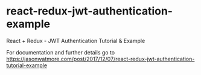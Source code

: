 # react-redux-jwt-authentication-example

React + Redux - JWT Authentication Tutorial & Example

For documentation and further details go to https://jasonwatmore.com/post/2017/12/07/react-redux-jwt-authentication-tutorial-example